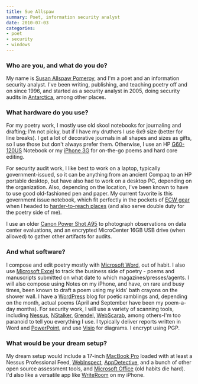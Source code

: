 ```yaml
---
title: Sue Allspaw
summary: Poet, information security analyst
date: 2010-07-03
categories:
- poet
- security
- windows
---
```


### Who are you, and what do you do?

My name is [Susan Allspaw Pomeroy](http://allspaw.org/thoughts/ "Sue's weblog."), and I'm a poet and an information security analyst. I've been writing, publishing, and teaching poetry off and on since 1996, and started as a security analyst in 2005, doing security audits in [Antarctica](http://www.usap.gov/ "The US Antarctic Science portal."), among other places.

### What hardware do you use?

For my poetry work, I mostly use old skool notebooks for journaling and drafting; I'm not picky, but if I have my druthers I use 6x9 size (better for line breaks). I get a lot of decorative journals in all shapes and sizes as gifts, so I use those but don't always prefer them. Otherwise, I use an HP [G60-120US][] Notebook or my [iPhone 3G][iphone-3g] for on-the-go poems and hard core editing.

For security audit work, I like best to work on a laptop, typically government-issued, so it can be anything from an ancient Compaq to an HP portable desktop, but have also had to work on a desktop PC, depending on the organization. Also, depending on the location, I've been known to have to use good old-fashioned pen and paper. My current favorite is this government issue notebook, which fit perfectly in the pockets of [ECW gear](http://photolibrary.usap.gov/Portscripts/PortWeb.dll?query&field1=Filename&op1=matches&value=ECWGUYCLIP.JPG&catalog=Antarctica&template=USAPgovMidThumbs "Extreme Cold Weather clothing.") when I headed to [harder-to-reach places](http://www.flickr.com/photos/squeedunk/146215929/ "Sue's photo of Antarctica.") (and also serve double duty for the poetry side of me). 

I use an older [Canon Power Shot A95][powershot-a95] to photograph observations on data center evaluations, and an encrypted MicroCenter 16GB USB drive (when allowed) to gather other artifacts for audits.

### And what software?

I compose and edit poetry mostly with [Microsoft Word][word], out of habit. I also use [Microsoft Excel][excel] to track the business side of poetry - poems and manuscripts submitted on what date to which magazines/presses/agents. I will also compose using Notes on my iPhone, and have, on rare and busy times, been known to draft a poem using my kids' bath crayons on the shower wall. I have a [WordPress][] blog for poetic ramblings and, depending on the month, actual poems (April and September have been my poem-a-day months). For security work, I will use a variety of scanning tools, including [Nessus][], [NStalker][n-stalker], [Grendel][grendel-scan], [WebScarab][], among others-I'm too paranoid to tell you everything I use. I typically deliver reports written in Word and [PowerPoint][], and use [Visio][] for diagrams. I encrypt using PGP.

### What would be your dream setup?

My dream setup would include a 17-inch [MacBook Pro][macbook-pro] loaded with at least a Nessus Professional Feed, [WebInspect][], [AppDetective][appdetectivepro], and a bunch of other open source assessment tools, and [Microsoft Office][office] (old habits die hard). I'd also like a versatile app like [WriteRoom][writeroom-ios] on my iPhone.

[appdetectivepro]: http://web.archive.org/web/20171120070316/https://www.trustwave.com/Products/Database-Security/AppDetectivePRO/ "Vulnerability scanner software for databases."
[excel]: https://www.microsoft.com/en-us/microsoft-365/excel "A spreadsheet application."
[g60-120us]: http://h10025.www1.hp.com/ewfrf/wc/document?docname=c01533413&cc=us&dlc=en&lc=en "A 15.6 inch PC laptop."
[grendel-scan]: https://www.grendel-scan.com/ "An open-source security testing tool."
[iphone-3g]: https://en.wikipedia.org/wiki/IPhone_3G "A smartphone."
[macbook-pro]: https://www.apple.com/macbook-pro/ "A laptop."
[n-stalker]: http://web.archive.org/web/20230706220401/http://www.nstalker.com/products/editions/ "Vulnerability scanner software."
[nessus]: https://www.tenable.com/products/nessus/nessus-professional "Vulnerability scanner software."
[office]: https://www.microsoft.com/en-us/microsoft-365 "An office productivity suite."
[powerpoint]: https://www.microsoft.com/en-us/microsoft-365/powerpoint "Presentation software."
[powershot-a95]: http://web.archive.org/web/20230706220406/https://www.amazon.com/Canon-PowerShot-Digital-Camera-Optical/dp/B0002OD3JY "A 5 megapixel digital camera."
[visio]: https://www.microsoft.com/en-us/microsoft-365/visio/flowchart-software "Visualising/diagraming software."
[webinspect]: https://www.hp.com/us-en/software-solutions/webinspect-dynamic-analysis-dast/ "Vulnerability scanner software for web apps."
[webscarab]: http://web.archive.org/web/20191006145522/https://www.owasp.org/index.php/Category:OWASP_WebScarab_Project "A Java-based HTTP/HTTPS analyser."
[word]: https://www.microsoft.com/en-us/microsoft-365/word "A document editor."
[wordpress]: https://wordpress.com/ "Weblog publishing software."
[writeroom-ios]: https://apps.apple.com/us/app/writeroom/id288751446 "A distraction-free writing app for the iPhone."
